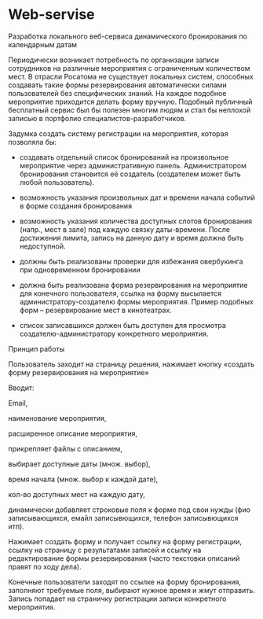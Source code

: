 # Web-servise
Разработка локального веб-сервиса динамического бронирования по календарным датам

Периодически возникает потребность по организации записи сотрудников на различные мероприятия с ограниченным количеством мест. В отрасли Росатома не существует локальных систем, способных создавать такие формы резервирования автоматически силами пользователей без специфических знаний. На каждое подобное мероприятие приходится делать форму вручную. Подобный публичный бесплатный сервис был бы полезен многим людям и стал бы неплохой записью в портфолио специалистов-разработчиков.

Задумка создать систему регистрации на мероприятия, которая позволяла бы:

- создавать отдельный список бронирований на произвольное мероприятие через административную панель. Администратором бронирования становится её создатель (создателем может быть любой пользователь).

- возможность указания произвольных дат и времени начала событий в форме создания бронирования

- возможность указания количества доступных слотов бронирования (напр., мест в зале) под каждую связку даты-времени. После достижения лимита, запись на данную дату и время должна быть недоступной.

- должны быть реализованы проверки для избежания овербукинга при одновременном бронировании

- должна быть реализована форма резервирования на мероприятие для конечного пользователя, ссылка на форму высылается администратору-создателю формы мероприятия. Пример подобных форм – резервирование мест в кинотеатрах.

- список записавшихся должен быть доступен для просмотра создателю-администратору конкретного мероприятия.
  
Принцип работы

Пользователь заходит на страницу решения, нажимает кнопку «создать форму резервирования на мероприятие»

Вводит:

Email,

наименование мероприятия,

расширенное описание мероприятия,

прикрепляет файлы с описанием,

выбирает доступные даты (множ. выбор),

время начала (множ. выбор к каждой дате),

кол-во доступных мест на каждую дату,

динамически добавляет строковые поля к форме под свои нужды (фио записывающихся, емайл записывющихся, телефон записывющихся итп).

Нажимает создать форму и получает ссылку на форму регистрации, ссылку на страницу с результатами записей и ссылку на редактирование формы резервирования (часто текстовки описаний правят по ходу дела).

Конечные пользователи заходят по ссылке на форму бронирования, заполняют требуемые поля, выбирают нужное время и жмут отправить. Запись попадает на страничку регистрации записи конкретного мероприятия.
